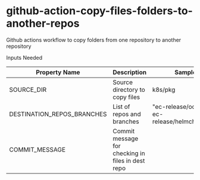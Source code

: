 # github-action-copy-files-folders-to-another-repos
Github actions workflow to copy folders from one repository to another repository

Inputs Needed 

Property Name | Description | Sample data |
------------- | ----------- | ------------|
SOURCE_DIR | Source directory to copy files | k8s/pkg |
DESTINATION_REPOS_BRANCHES | List of repos and branches| "ec-release/oci.git:disty ec-release/helmcharts.git:disty" |
COMMIT_MESSAGE | Commit message for checking in files in dest repo | |
